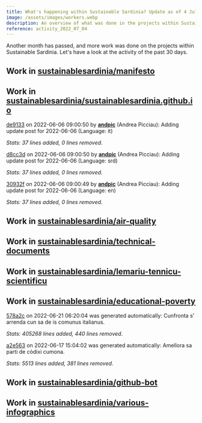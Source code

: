 ```yaml
---
title: What's happening within Sustainable Sardinia? Update as of 4 July 2022
image: /assets/images/workers.webp
description: An overview of what was done in the projects within Sustainable Sardinia in the past month.
reference: activity_2022_07_04
---
```


Another month has passed, and more work was done on the projects within Sustainable Sardinia. Let's have a look at the activity of the past 30 days.

## Work in [sustainablesardinia/manifesto](https://github.com/sustainablesardinia/manifesto)

## Work in [sustainablesardinia/sustainablesardinia.github.io](https://github.com/sustainablesardinia/sustainablesardinia.github.io)

[de9133](https://github.com/sustainablesardinia/sustainablesardinia.github.io/commit/de9133a2abc92a836cbce7d64d3dc7bdaccd1431) on 2022-06-06 09:00:50 by **[andpic](https://github.com/andpic)** (Andrea Picciau): Adding update post for 2022-06-06 (Language: it)

_Stats: 37 lines added, 0 lines removed_.

[d8cc3d](https://github.com/sustainablesardinia/sustainablesardinia.github.io/commit/d8cc3d74b644ee72cf9d6620b1cf0e77f297e2ca) on 2022-06-06 09:00:50 by **[andpic](https://github.com/andpic)** (Andrea Picciau): Adding update post for 2022-06-06 (Language: srd)

_Stats: 37 lines added, 0 lines removed_.

[30932f](https://github.com/sustainablesardinia/sustainablesardinia.github.io/commit/30932f1a4382121662044de2a123208bf101134d) on 2022-06-06 09:00:49 by **[andpic](https://github.com/andpic)** (Andrea Picciau): Adding update post for 2022-06-06 (Language: en)

_Stats: 37 lines added, 0 lines removed_.

## Work in [sustainablesardinia/air-quality](https://github.com/sustainablesardinia/air-quality)

## Work in [sustainablesardinia/technical-documents](https://github.com/sustainablesardinia/technical-documents)

## Work in [sustainablesardinia/lemariu-tennicu-scientificu](https://github.com/sustainablesardinia/lemariu-tennicu-scientificu)

## Work in [sustainablesardinia/educational-poverty](https://github.com/sustainablesardinia/educational-poverty)

[578a2c](https://github.com/sustainablesardinia/educational-poverty/commit/578a2c3a558e884e5cc1a78d37953a6882b82ecd) on 2022-06-21 06:20:04 was generated automatically: Cunfronta s' arrenda cun sa de is comunus italianus.

_Stats: 405268 lines added, 440 lines removed_.

[a2e563](https://github.com/sustainablesardinia/educational-poverty/commit/a2e563098ce29712edb93ceb609bdee0835dc6c7) on 2022-06-17 15:04:02 was generated automatically: Amellora sa parti de còdixi cumona.

_Stats: 5513 lines added, 381 lines removed_.

## Work in [sustainablesardinia/github-bot](https://github.com/sustainablesardinia/github-bot)

## Work in [sustainablesardinia/various-infographics](https://github.com/sustainablesardinia/various-infographics)

